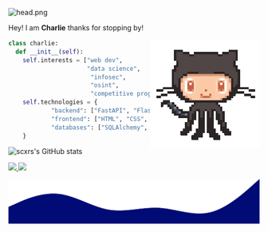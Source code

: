 ![head.png](https://raw.githubusercontent.com/scxr/scxr/master/oie_Fcn61cz14xQb.png)

Hey! I am **Charlie** thanks for stopping by!

<img align='right' src="https://raw.githubusercontent.com/iCharlesZ/FigureBed/master/img/octocat.gif" width="220" alt="octocat.gif">

```python
class charlie:
  def __init__(self):
    self.interests = ["web dev", 
                      "data science", 
                       "infosec", 
                       "osint", 
                       "competitive programming"]
    self.technologies = {
            "backend": ["FastAPI", "Flask"],
            "frontend": ["HTML", "CSS", "Javascript"],
            "databases": ["SQLAlchemy", "mongo", "sqlite"],
    }
```

![scxrs's GitHub stats](https://github-readme-stats.vercel.app/api?username=scxr&count_private=true&theme=synthwave&hide=contribs,prs)

<a href="https://github.com/scxr">
  <img src="https://img.shields.io/github/followers/scxr">
</a>
<a href="https://github.com/scxr">
  <img src="https://img.shields.io/github/stars/scxr">
</a>


  
![bottom.png](https://raw.githubusercontent.com/iCharlesZ/FigureBed/master/img/readme-bottom.png)
